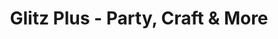 ---
title: "Glitz Plus - Party, Craft & More"
url: /calgary/glitz-plus-party-craft-and-more/
shop: party
---